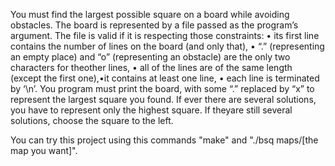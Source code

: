You must find the largest possible square on a board while avoiding obstacles.
The board is represented by a file passed as the program’s argument.
The file is valid if it is respecting those constraints:
  • its first line contains the number of lines on the board (and only that),
  • “.” (representing an empty place) and “o” (representing an obstacle) are the only two characters for theother lines,
  • all of the lines are of the same length (except the first one),•it contains at least one line,
  • each line is terminated by ‘\n’.
You program must print the board, with some “.” replaced by “x” to represent the largest square you found.
If ever there are several solutions, you have to represent only the highest square. If theyare still several solutions, choose the square to the left.

You can try this project using this commands
        "make" and "./bsq maps/[the map you want]".
